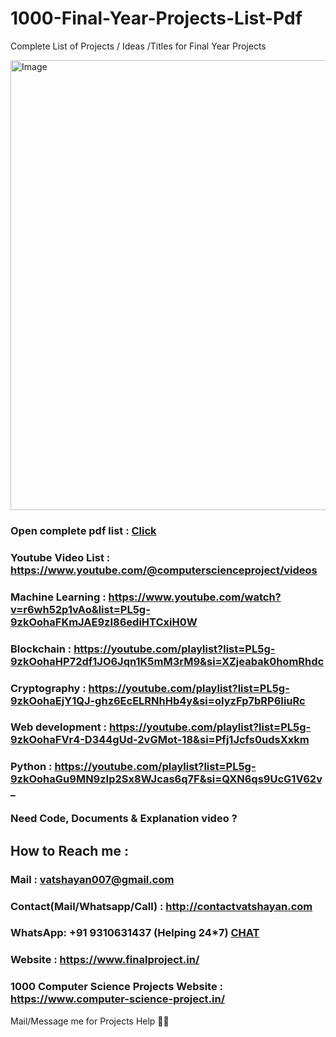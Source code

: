# 1000-Final-Year-Projects-List-Pdf

Complete List of Projects / Ideas /Titles for Final Year Projects 

<img width="1280" height="720" alt="Image" src="https://github.com/user-attachments/assets/39450e2e-23ff-4dee-9d5f-be2c192931c3" />

### Open complete pdf list : [Click](https://github.com/Vatshayan/1000-Final-Year-Project-List-pdf/blob/04b3a1d24acef2f116b5467a5b98f9b7442eb95a/1000%2B%20New%2C%20Updated%20and%20Top%20Projects%20List%20for%20students.pdf)

### Youtube Video List : https://www.youtube.com/@computerscienceproject/videos

### Machine Learning : https://www.youtube.com/watch?v=r6wh52p1vAo&list=PL5g-9zkOohaFKmJAE9zI86ediHTCxiH0W

### Blockchain : https://youtube.com/playlist?list=PL5g-9zkOohaHP72df1JO6Jqn1K5mM3rM9&si=XZjeabak0homRhdc

### Cryptography : https://youtube.com/playlist?list=PL5g-9zkOohaEjY1QJ-ghz6EcELRNhHb4y&si=oIyzFp7bRP6IiuRc

### Web development : https://youtube.com/playlist?list=PL5g-9zkOohaFVr4-D344gUd-2vGMot-18&si=Pfj1Jcfs0udsXxkm

### Python : https://youtube.com/playlist?list=PL5g-9zkOohaGu9MN9zIp2Sx8WJcas6q7F&si=QXN6qs9UcG1V62v_

### Need Code, Documents & Explanation video ? 

## How to Reach me :

### Mail : vatshayan007@gmail.com 

### Contact(Mail/Whatsapp/Call) : http://contactvatshayan.com

### WhatsApp: **+91 9310631437** (Helping 24*7) **[CHAT](https://wa.me/message/CHWN2AHCPMAZK1)** 

### Website : https://www.finalproject.in/

### 1000 Computer Science Projects Website : https://www.computer-science-project.in/

Mail/Message me for Projects Help 🙏🏻
